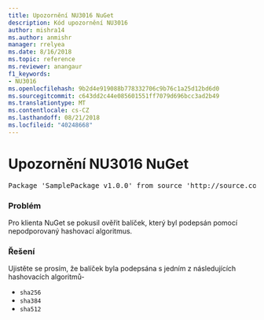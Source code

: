 ```yaml
---
title: Upozornění NU3016 NuGet
description: Kód upozornění NU3016
author: mishra14
ms.author: anmishr
manager: rrelyea
ms.date: 8/16/2018
ms.topic: reference
ms.reviewer: anangaur
f1_keywords:
- NU3016
ms.openlocfilehash: 9b2d4e919088b778332706c9b76c1a25d12bd6d0
ms.sourcegitcommit: c643dd2c44e085601551ff7079d696bcc3ad2b49
ms.translationtype: MT
ms.contentlocale: cs-CZ
ms.lasthandoff: 08/21/2018
ms.locfileid: "40248668"
---
```

# <a name="nuget-warning-nu3016"></a>Upozornění NU3016 NuGet

<pre>Package 'SamplePackage v1.0.0' from source 'http://source.com/index.json': The package hash uses an unsupported hash algorithm.</pre>

### <a name="issue"></a>Problém

Pro klienta NuGet se pokusil ověřit balíček, který byl podepsán pomocí nepodporovaný hashovací algoritmus.


### <a name="solution"></a>Řešení

Ujistěte se prosím, že balíček byla podepsána s jedním z následujících hashovacích algoritmů- 
* `sha256`
* `sha384`
* `sha512`


